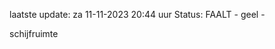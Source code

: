 laatste update: 
za 11-11-2023 20:44   uur 
Status: FAALT - geel - 
<div class="service Y">schijfruimte</div>